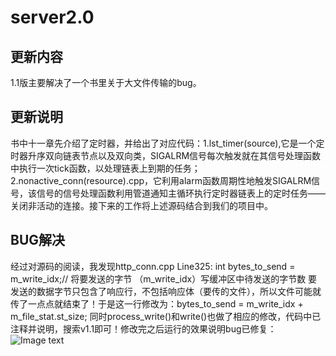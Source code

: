 # server2.0

## 更新内容
1.1版主要解决了一个书里关于大文件传输的bug。

## 更新说明
  书中十一章先介绍了定时器，并给出了对应代码：1.lst_timer(source),它是一个定时器升序双向链表节点以及双向类，SIGALRM信号每次触发就在其信号处理函数中执行一次tick函数，以处理链表上到期的任务；2.nonactive_conn(resource).cpp，它利用alarm函数周期性地触发SIGALRM信号，该信号的信号处理函数利用管道通知主循环执行定时器链表上的定时任务——关闭非活动的连接。接下来的工作将上述源码结合到我们的项目中。
 
 ## BUG解决
 经过对源码的阅读，我发现http_conn.cpp Line325:
 int bytes_to_send = m_write_idx;// 将要发送的字节 （m_write_idx）写缓冲区中待发送的字节数 要发送的数据字节只包含了响应行，不包括响应体（要传的文件），所以文件可能就传了一点点就结束了！于是这一行修改为：bytes_to_send = m_write_idx + m_file_stat.st_size; 同时process_write()和write()也做了相应的修改，代码中已注释并说明，搜索v1.1即可！修改完之后运行的效果说明bug已修复：
 ![Image text]( https://ftp.bmp.ovh/imgs/2021/07/4bdc40c8c29daa1d.png)
 
 
